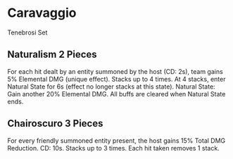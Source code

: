 # Caravaggio

Tenebrosi Set

## Naturalism 2 Pieces

For each hit dealt by an entity summoned by the host (CD: 2s), team gains 5% Elemental DMG (unique effect). Stacks up to 4 times. At 4 stacks, enter Natural State for 6s (effect no longer stacks at this state). Natural State: Gain another 20% Elemental DMG. All buffs are cleared when Natural State ends.

## Chairoscuro 3 Pieces

For every friendly summoned entity present, the host gains 15% Total DMG Reduction. CD: 10s. Stacks up to 3 times. Each hit taken removes 1 stack.